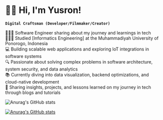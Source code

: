 # 🏄‍♂️ Hi, I'm Yusron!

**`Digital Craftsman (Developer/Filmmaker/Creator)`**<br/>

👩🏻‍💻 Software Engineer sharing about my journey and learnings in tech<br/>
👩🏻‍🎓 Studied [Informatics Engineering] at the Muhammadiyah University of Ponorogo, Indonesia<br/>
💻 Building scalable web applications and exploring IoT integrations in software systems<br/>
🔍 Passionate about solving complex problems in software architecture, system security, and data analytics<br/>
📚 Currently diving into data visualization, backend optimizations, and cloud-native development<br/>
💬 Sharing insights, projects, and lessons learned on my journey in tech through blogs and tutorials<br/>

<!-- GitHub stats from https://github.com/anuraghazra/github-readme-stats -->
![Anurag's GitHub stats](https://github-readme-stats.vercel.app/api?username=yyusronwirawan&show_icons=true&bg_color=00000000)

[![Anurag's GitHub stats](https://github-readme-stats.vercel.app/api?username=anuraghazra)](https://github.com/anuraghazra/github-readme-stats)

